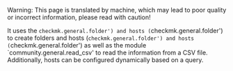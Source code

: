 Warning: This page is translated by machine, which may lead to poor quality or incorrect information, please read with caution!

It uses the `checkmk.general.folder') and hosts (`checkmk.general.folder') to create folders and hosts (`checkmk.general.folder') and hosts (`checkmk.general.folder') as well as the module `community.general.read_csv' to read the information from a CSV file. Additionally, hosts can be configured dynamically based on a query.
